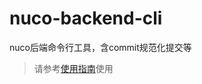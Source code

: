 # nuco-backend-cli

nuco后端命令行工具，含commit规范化提交等

> 请参考[使用指南](https://nucotech.github.io/nuco-backend-cli)使用
